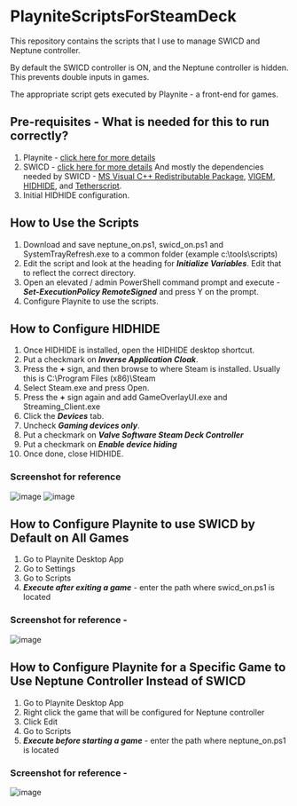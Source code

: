# PlayniteScriptsForSteamDeck

This repository contains the scripts that I use to manage SWICD and Neptune controller.

By default the SWICD controller is ON, and the Neptune controller is hidden. This prevents double inputs in games.

The appropriate script gets executed by Playnite - a front-end for games.

## Pre-requisites - What is needed for this to run correctly?
1. Playnite - [click here for more details](https://playnite.link)
2. SWICD - [click here for more details](https://github.com/mKenfenheuer/steam-deck-windows-usermode-driver) And mostly the dependencies needed by SWICD - [MS Visual C++ Redistributable Package](https://aka.ms/vs/17/release/vc_redist.x64.exe), [VIGEM](https://github.com/ViGEm/ViGEmBus), [HIDHIDE](https://github.com/ViGEm/HidHide), and [Tetherscript](https://tetherscript.com/hid-driver-kit-download/).
3. Initial HIDHIDE configuration.

## How to Use the Scripts
1. Download and save neptune_on.ps1, swicd_on.ps1 and SystemTrayRefresh.exe to a common folder (example c:\tools\scripts)
2. Edit the script and look at the heading for ***Initialize Variables***. Edit that to reflect the correct directory.
3. Open an elevated / admin  PowerShell command prompt and execute - ***Set-ExecutionPolicy RemoteSigned*** and press Y on the prompt.
4. Configure Playnite to use the scripts.

## How to Configure HIDHIDE
1. Once HIDHIDE is installed, open the HIDHIDE desktop shortcut.
2. Put a checkmark on ***Inverse Application Cloak***.
3. Press the **+** sign, and then browse to where Steam is installed. Usually this is C:\Program Files (x86)\Steam
4. Select Steam.exe and press Open.
5. Press the **+** sign again and add GameOverlayUI.exe and Streaming_Client.exe
6. Click the ***Devices*** tab.
7. Uncheck ***Gaming devices only***.
8. Put a checkmark on ***Valve Software Steam Deck Controller***
9. Put a checkmark on ***Enable device hiding***
10. Once done, close HIDHIDE.

### Screenshot for reference
![image](https://user-images.githubusercontent.com/98122529/197060273-a189677e-70bc-4757-9ee1-335d18df12eb.png)
![image](https://user-images.githubusercontent.com/98122529/197060313-cb45dcdf-7f1f-4be2-a189-4ea06f1acf31.png)


## How to Configure Playnite to use SWICD by Default on All Games

1. Go to Playnite Desktop App
2. Go to Settings
3. Go to Scripts
4. ***Execute after exiting a game*** - enter the path where swicd_on.ps1 is located

### Screenshot for reference -
![image](https://user-images.githubusercontent.com/98122529/196815483-082b3bd1-300d-490b-bb56-b8962dd8d2b7.png)

## How to Configure Playnite for a Specific Game to Use Neptune Controller Instead of SWICD

1. Go to Playnite Desktop App
2. Right click the game that will be configured for Neptune controller
3. Click Edit
4. Go to Scripts
4. ***Execute before starting a game*** - enter the path where neptune_on.ps1 is located

### Screenshot for reference -
![image](https://user-images.githubusercontent.com/98122529/196815812-95f2104c-5317-4e73-a49d-f9d7c6b98d9b.png)





